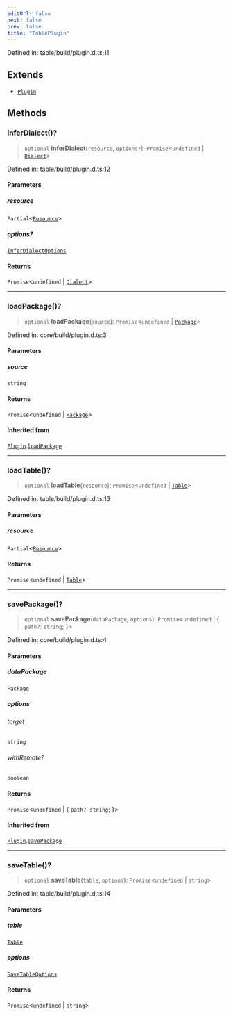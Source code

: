 ```yaml
---
editUrl: false
next: false
prev: false
title: "TablePlugin"
---
```


Defined in: table/build/plugin.d.ts:11

## Extends

- [`Plugin`](/reference/dpkit/plugin/)

## Methods

### inferDialect()?

> `optional` **inferDialect**(`resource`, `options?`): `Promise`\<`undefined` \| [`Dialect`](/reference/dpkit/dialect/)\>

Defined in: table/build/plugin.d.ts:12

#### Parameters

##### resource

`Partial`\<[`Resource`](/reference/dpkit/resource/)\>

##### options?

[`InferDialectOptions`](/reference/dpkit/inferdialectoptions/)

#### Returns

`Promise`\<`undefined` \| [`Dialect`](/reference/dpkit/dialect/)\>

***

### loadPackage()?

> `optional` **loadPackage**(`source`): `Promise`\<`undefined` \| [`Package`](/reference/dpkit/package/)\>

Defined in: core/build/plugin.d.ts:3

#### Parameters

##### source

`string`

#### Returns

`Promise`\<`undefined` \| [`Package`](/reference/dpkit/package/)\>

#### Inherited from

[`Plugin`](/reference/dpkit/plugin/).[`loadPackage`](/reference/dpkit/plugin/#loadpackage)

***

### loadTable()?

> `optional` **loadTable**(`resource`): `Promise`\<`undefined` \| [`Table`](/reference/dpkit/table/)\>

Defined in: table/build/plugin.d.ts:13

#### Parameters

##### resource

`Partial`\<[`Resource`](/reference/dpkit/resource/)\>

#### Returns

`Promise`\<`undefined` \| [`Table`](/reference/dpkit/table/)\>

***

### savePackage()?

> `optional` **savePackage**(`dataPackage`, `options`): `Promise`\<`undefined` \| \{ `path?`: `string`; \}\>

Defined in: core/build/plugin.d.ts:4

#### Parameters

##### dataPackage

[`Package`](/reference/dpkit/package/)

##### options

###### target

`string`

###### withRemote?

`boolean`

#### Returns

`Promise`\<`undefined` \| \{ `path?`: `string`; \}\>

#### Inherited from

[`Plugin`](/reference/dpkit/plugin/).[`savePackage`](/reference/dpkit/plugin/#savepackage)

***

### saveTable()?

> `optional` **saveTable**(`table`, `options`): `Promise`\<`undefined` \| `string`\>

Defined in: table/build/plugin.d.ts:14

#### Parameters

##### table

[`Table`](/reference/dpkit/table/)

##### options

[`SaveTableOptions`](/reference/dpkit/savetableoptions/)

#### Returns

`Promise`\<`undefined` \| `string`\>
